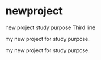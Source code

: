 # newproject
new project study purpose
Third line


my new project for study purpose.


my new project for study purpose.
